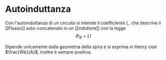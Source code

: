 # Autoinduttanza
Con l'autoinduttanza di un circuito si intende il coefficiente $L$, che descrive il [[Flusso]] auto-concatenato in un [[induttore]] con la legge
$$\Phi_B = LI$$

Dipende unicamente dalla geometria della spira e si esprima in Henry cioè $\frac{Wb}{A}$, inoltre è sempre positiva.